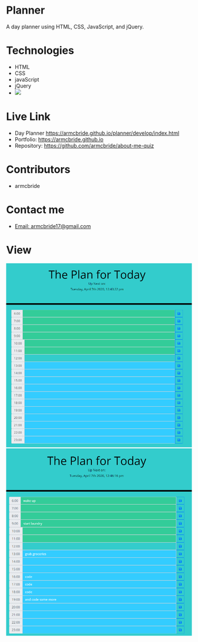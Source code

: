 # Planner
A day planner using HTML, CSS, JavaScript, and jQuery.

# Technologies
- HTML
- CSS
- javaScript
- jQuery
- <img src="https://camo.githubusercontent.com/98ceb55b96bf1d9b5bf9a6d04c09eaf2b2fa4839/68747470733a2f2f696d672e736869656c64732e696f2f62616467652f4c6963656e73652d4d49542d677265656e" data-canonical-src="https://img.shields.io/badge/License-MIT-green" style="max-width:100%;">  

# Live Link
- Day Planner <a href ="https://armcbride.github.io/planner/develop/index.html" target="_blank">https://armcbride.github.io/planner/develop/index.html</a>
- Portfolio: <a href = "https://armcbride.github.io" target = "_blank">https://armcbride.github.io</a>
- Repository: <a href = "https://github.com/armcbride/about-me-quiz" target = "_blank">https://github.com/armcbride/about-me-quiz </a>
# Contributors

- armcbride

# Contact me

- <a href="mailto:armcbride17@gmail.com">Email: armcbride17@gmail.com</a>  

# View

<img src= "./develop/screenshot.PNG">
<img src= "./develop/example-screenshot.PNG">